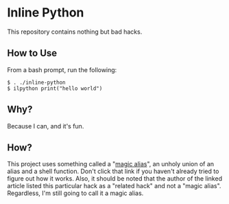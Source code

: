 # Inline Python
This repository contains nothing but bad hacks.

## How to Use
From a bash prompt, run the following:
```
$ . ./inline-python
$ ilpython print("hello world")
```

## Why?
Because I can, and it's fun.

## How?
This project uses something called a "[magic alias](https://www.chiark.greenend.org.uk/~sgtatham/aliases.html)", an unholy union of an alias and a shell function. Don't click that link if you haven't already tried to figure out how it works. Also, it should be noted that the author of the linked article listed this particular hack as a "related hack" and not a "magic alias". Regardless, I'm still going to call it a magic alias.
